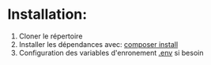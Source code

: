 # Installation:
  1. Cloner le répertoire
  2. Installer les dépendances avec: <ins>composer install</ins>
  3. Configuration des variables  d'enronement <ins>.env</ins> si besoin
